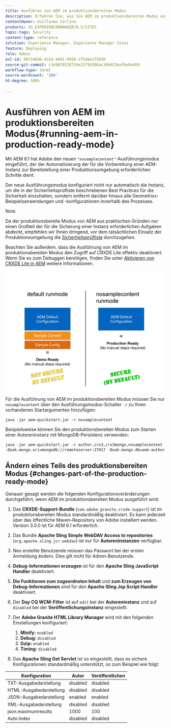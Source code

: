 ```yaml
---
title: Ausführen von AEM im produktionsbereiten Modus
description: Erfahren Sie, wie Sie AEM im produktionsbereiten Modus ausführen.
contentOwner: Guillaume Carlino
products: SG_EXPERIENCEMANAGER/6.5/SITES
topic-tags: Security
content-type: reference
solution: Experience Manager, Experience Manager Sites
feature: Deploying
role: Admin
exl-id: 99724bd6-41b4-4491-9958-1f5d9e1f5050
source-git-commit: c3e9029236734e22f5d266ac26b923eafbe0a459
workflow-type: tm+mt
source-wordcount: '384'
ht-degree: 100%

---
```


# Ausführen von AEM im produktionsbereiten Modus{#running-aem-in-production-ready-mode}

Mit AEM 6.1 hat Adobe den neuen `"nosamplecontent"`-Ausführungsmodus eingeführt, der der Automatisierung der für die Vorbereitung einer AEM-Instanz zur Bereitstellung einer Produktionsumgebung erforderlichen Schritte dient.

Der neue Ausführungsmodus konfiguriert nicht nur automatisch die Instanz, um die in der Sicherheitsprüfliste beschriebenen Best Practices für die Sicherheit einzuhalten, sondern entfernt darüber hinaus alle Geometrixx-Beispielsanwendungen und -konfigurationen innerhalb des Prozesses.

>[!NOTE]
>
>Da der produktionsbereite Modus von AEM aus praktischen Gründen nur einen Großteil der für die Sicherung einer Instanz erforderlichen Aufgaben abdeckt, empfehlen wir Ihnen dringend, vor dem tatsächlichen Einsatz der Produktionsumgebung die [Sicherheitsprüfliste](/help/sites-administering/security-checklist.md) durchzugehen.
>
>Beachten Sie außerdem, dass die Ausführung von AEM im produktionsbereiten Modus den Zugriff auf CRXDE Lite effektiv deaktiviert. Wenn Sie es zum Debuggen benötigen, finden Sie unter [Aktivieren von CRXDE Lite in AEM](/help/sites-administering/enabling-crxde-lite.md) weitere Informationen.

![chlimage_1-83](assets/chlimage_1-83a.png)

Für die Ausführung von AEM im produktionsbereiten Modus müssen Sie nur `nosamplecontent` über den Ausführungsmodus-Schalter `-r` zu Ihren vorhandenen Startargumenten hinzufügen:

```shell
java -jar aem-quickstart.jar -r nosamplecontent
```

Beispielsweise können Sie den produktionsbereiten Modus zum Starten einer Autoreninstanz mit MongoDB-Persistenz verwenden:

```shell
java -jar aem-quickstart.jar -r author,crx3,crx3mongo,nosamplecontent -Doak.mongo.uri=mongodb://remoteserver:27017 -Doak.mongo.db=aem-author
```

## Ändern eines Teils des produktionsbereiten Modus {#changes-part-of-the-production-ready-mode}

Genauer gesagt werden die folgenden Konfigurationsveränderungen durchgeführt, wenn AEM im produktionsbereiten Modus ausgeführt wird:

1. Das **CRXDE-Support-Bundle** (`com.adobe.granite.crxde-support`) ist im produktionsbereiten Modus standardmäßig deaktiviert. Es kann jederzeit über das öffentliche Maven-Repository von Adobe installiert werden. Version 3.0.0 ist für AEM 6.1 erforderlich.

1. Das Bundle **Apache Sling Simple WebDAV Access to repositories** (`org.apache.sling.jcr.webdav`) ist nur für **Autoreninstanzen** verfügbar.

1. Neu erstellte Benutzende müssen das Passwort bei der ersten Anmeldung ändern. Dies gilt nicht für Admin-Benutzende.
1. **Debug-Informationen erzeugen** ist für den **Apache Sling JavaScript Handler** deaktiviert.

1. **Die Funktionen zum zugeordneten Inhalt** und **zum Erzeugen von Debug-Informationen** sind für den **Apache Sling Jsp Script Handler** deaktiviert.

1. Der **Day CQ WCM-Filter** ist auf `edit` bei der **Autoreninstanz** und auf `disabled` bei der **Veröffentlichungsinstanz** eingestellt.

1. Der **Adobe Granite HTML Library Manager** wird mit den folgenden Einstellungen konfiguriert:

   1. **Minify:** `enabled`
   1. **Debug:** `disabled`
   1. **Gzip:** `enabled`
   1. **Timing:** `disabled`

1. Das **Apache Sling Get Servlet** ist so eingestellt, dass es sichere Konfigurationen standardmäßig unterstützt, so zum Beispiel wie folgt:

| **Konfiguration** | **Autor** | **Veröffentlichen** |
|---|---|---|
| TXT-Ausgabedarstellung | disabled | disabled |
| HTML-Ausgabedarstellung | disabled | disabled |
| JSON-Ausgabedarstellung | enabled | enabled |
| XML-Ausgabedarstellung | disabled | disabled |
| json.maximumresults | 1000 | 100 |
| Auto Index | disabled | disabled |
